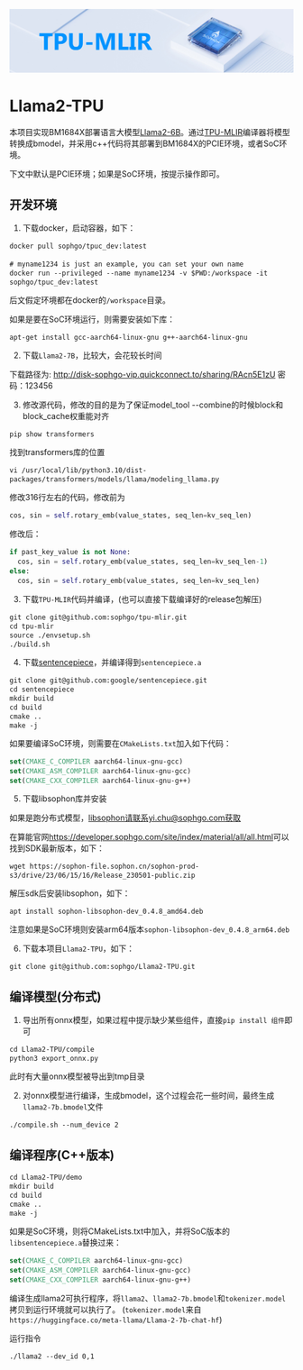 ![](./assets/sophgo_chip.png)

# Llama2-TPU

本项目实现BM1684X部署语言大模型[Llama2-6B](https://huggingface.co/meta-llama/Llama-2-7b-chat-hf)。通过[TPU-MLIR](https://github.com/sophgo/tpu-mlir)编译器将模型转换成bmodel，并采用c++代码将其部署到BM1684X的PCIE环境，或者SoC环境。

下文中默认是PCIE环境；如果是SoC环境，按提示操作即可。


## 开发环境


1. 下载docker，启动容器，如下：

``` shell
docker pull sophgo/tpuc_dev:latest

# myname1234 is just an example, you can set your own name
docker run --privileged --name myname1234 -v $PWD:/workspace -it sophgo/tpuc_dev:latest
```
后文假定环境都在docker的`/workspace`目录。

如果是要在SoC环境运行，则需要安装如下库：

``` shell
apt-get install gcc-aarch64-linux-gnu g++-aarch64-linux-gnu
```

2. 下载`Llama2-7B`，比较大，会花较长时间

下载路径为: http://disk-sophgo-vip.quickconnect.to/sharing/RAcn5E1zU 密码：123456

3. 修改源代码，修改的目的是为了保证model\_tool --combine的时候block和block\_cache权重能对齐

```shell
pip show transformers
```

找到transformers库的位置

```shell
vi /usr/local/lib/python3.10/dist-packages/transformers/models/llama/modeling_llama.py
```

修改316行左右的代码，修改前为

```python
cos, sin = self.rotary_emb(value_states, seq_len=kv_seq_len)
```

修改后：

```python
if past_key_value is not None:
  cos, sin = self.rotary_emb(value_states, seq_len=kv_seq_len-1)
else:
  cos, sin = self.rotary_emb(value_states, seq_len=kv_seq_len)
```

3. 下载`TPU-MLIR`代码并编译，(也可以直接下载编译好的release包解压)

``` shell
git clone git@github.com:sophgo/tpu-mlir.git
cd tpu-mlir
source ./envsetup.sh
./build.sh
```

4. 下载[sentencepiece](https://github.com/google/sentencepiece)，并编译得到`sentencepiece.a`

```shell
git clone git@github.com:google/sentencepiece.git
cd sentencepiece
mkdir build
cd build
cmake ..
make -j
```

如果要编译SoC环境，则需要在`CMakeLists.txt`加入如下代码：

```cmake
set(CMAKE_C_COMPILER aarch64-linux-gnu-gcc)
set(CMAKE_ASM_COMPILER aarch64-linux-gnu-gcc)
set(CMAKE_CXX_COMPILER aarch64-linux-gnu-g++)
```

5. 下载libsophon库并安装

如果是跑分布式模型，libsophon请联系yi.chu@sophgo.com获取

在算能官网<https://developer.sophgo.com/site/index/material/all/all.html>可以找到SDK最新版本，如下：

```shell
wget https://sophon-file.sophon.cn/sophon-prod-s3/drive/23/06/15/16/Release_230501-public.zip
```
解压sdk后安装libsophon，如下：

```shell
apt install sophon-libsophon-dev_0.4.8_amd64.deb
```

注意如果是SoC环境则安装arm64版本`sophon-libsophon-dev_0.4.8_arm64.deb`

6. 下载本项目`Llama2-TPU`，如下：

``` shell
git clone git@github.com:sophgo/Llama2-TPU.git
```

## 编译模型(分布式)

1. 导出所有onnx模型，如果过程中提示缺少某些组件，直接`pip install 组件`即可

``` shell
cd Llama2-TPU/compile
python3 export_onnx.py
```
此时有大量onnx模型被导出到tmp目录

2. 对onnx模型进行编译，生成bmodel，这个过程会花一些时间，最终生成`llama2-7b.bmodel`文件

```shell
./compile.sh --num_device 2
```

## 编译程序(C++版本)

```shell
cd Llama2-TPU/demo
mkdir build
cd build
cmake ..
make -j
```

如果是SoC环境，则将CMakeLists.txt中加入，并将SoC版本的`libsentencepiece.a`替换过来：

```cmake
set(CMAKE_C_COMPILER aarch64-linux-gnu-gcc)
set(CMAKE_ASM_COMPILER aarch64-linux-gnu-gcc)
set(CMAKE_CXX_COMPILER aarch64-linux-gnu-g++)
```

编译生成llama2可执行程序，将`llama2`、`llama2-7b.bmodel`和`tokenizer.model`拷贝到运行环境就可以执行了。
(`tokenizer.model`来自`https://huggingface.co/meta-llama/Llama-2-7b-chat-hf`)

运行指令
```shell
./llama2 --dev_id 0,1
```

